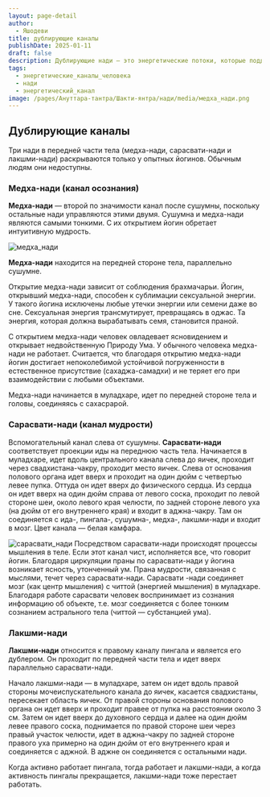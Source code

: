 ```yaml
---
layout: page-detail
author:
  - Яшодеви
title: дублирующие каналы
publishDate: 2025-01-11
draft: false
description: Дублирующие нади — это энергетические потоки, которые поддерживают и усиливают основные функции центрального канала (сушумны) и двух боковых каналов (иды и пингалы). Эти каналы активизируются только у опытных йогинов, благодаря глубокой практике и духовной дисциплине.
tags:
  - энергетические_каналы_человека
  - нади
  - энергетический_канал
image: /pages/Ануттара-тантра/Шакти-янтра/нади/media/медха_нади.png
---
```

## Дублирующие каналы 

Три нади в передней части тела (медха-нади, сарасвати-нади и лакшми-нади) раскрываются только у опытных йогинов. Обычным людям они недоступны. 

### Медха-нади (канал осознания) 

**Медха-нади** — второй по значимости канал после сушумны, поскольку остальные нади управляются этими двумя. Сушумна и медха-нади являются самыми тонкими. С их открытием йогин обретает интуитивную мудрость. 

![медха_нади](/pages/Ануттара-тантра/Шакти-янтра/нади/media/медха_нади.png)

**Медха-нади** находится на передней стороне тела, параллельно сушумне. 

Открытие медха-нади зависит от соблюдения брахмачарьи. Йогин, открывший медха-нади, способен к сублимации сексуальной энергии. У такого йогина исключены любые утечки энергии или семени даже во сне. Сексуальная энергия трансмутирует, превращаясь в оджас. Та энергия, которая должна вырабатывать семя, становится праной. 

С открытием медха-нади человек овладевает ясновидением и открывает недвойственную Природу Ума. У обычного человека медха-нади не работает. Считается, что благодаря открытию медха-нади йогин достигает непоколебимой устойчивой погруженности в естественное присутствие (сахаджа-самадхи) и не теряет его при взаимодействии с любыми объектами. 

Медха-нади начинается в муладхаре, идет по передней стороне тела и головы, соединяясь с сахасрарой. 

### Сарасвати-нади (канал мудрости) 

Вспомогательный канал слева от сушумны. 
**Сарасвати-нади** соответствует проекции иды на переднюю часть тела. Начинается в муладхаре, идет вдоль центрального канала слева до яичек, проходит через свадхистана-чакру, проходит место яичек. Слева от основания полового органа идет вверх и проходит на один дюйм с четвертью левее пупка. Оттуда он идет вверх до физического сердца. Из сердца он идет вверх на один дюйм справа от левого соска, проходит по левой стороне шеи, около левого края челюсти, по задней стороне левого уха (на дюйм от его внутреннего края) и входит в аджна-чакру. Там он соединяется с ида-, пингала-, сушумна-, медха-, лакшми-нади и входит в мозг. 
Цвет канала — белая камфара. 

![сарасвати_нади](/pages/Ануттара-тантра/Шакти-янтра/нади/media/сарасвати_нади.png)
Посредством сарасвати-нади происходят процессы мышления в теле. Если этот канал чист, исполняется все, что говорит йогин. Благодаря циркуляции праны по сарасвати-нади у йогина возникает ясность, утонченный ум. Прана мудрости, связанная с мыслями, течет через сарасвати-нади. Сарасвати -нади соединяет мозг (как центр мышления) с читтой (энергией мышления) в муладхаре. Благодаря работе сарасвати человек воспринимает из сознания информацию об объекте, т.е. мозг соединяется с более тонким сознанием астрального тела (читтой — субстанцией ума). 

### Лакшми-нади 

**Лакшми-нади** относится к правому каналу пингала и является его дублером. Он проходит по передней части тела и идет вверх параллельно сарасвати-нади. 

Начало лакшми-нади — в муладхаре, затем он идет вдоль правой стороны мочеиспускательного канала до яичек, касается свадхистаны, пересекает область яичек. От правой стороны основания полового органа он идет вверх и проходит правее от пупка на расстоянии около 3 см. Затем он идет вверх до духовного сердца и далее на один дюйм левее правого соска, поднимается по правой стороне шеи через правый участок челюсти, идет в аджна-чакру по задней стороне правого уха примерно на один дюйм от его внутреннего края и соединяется с аджной. В аджне он соединяется с остальными нади. 

Когда активно работает пингала, тогда работает и лакшми-нади, а когда активность пингалы прекращается, лакшми-нади тоже перестает работать.